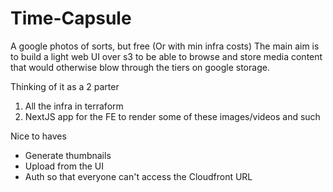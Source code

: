 # Time-Capsule

A google photos of sorts, but free (Or with min infra costs)
The main aim is to build a light web UI over s3 to be able to browse and store media content that would otherwise blow through the tiers on google storage.

Thinking of it as a 2 parter
1. All the infra in terraform
2. NextJS app for the FE to render some of these images/videos and such

Nice to haves
- Generate thumbnails 
- Upload from the UI
- Auth so that everyone can't access the Cloudfront URL

